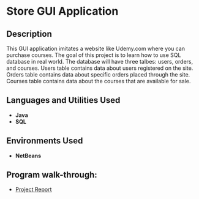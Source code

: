 <h1>Store GUI Application</h1>

<h2>Description</h2>
This GUI application imitates a website like Udemy.com where you can purchase courses. The goal of this project is to learn how to use SQL database in real world. The database will have three talbes: users, orders, and courses. Users table contains data about users registered on the site. Orders table contains data about specific orders placed through the site. Courses table contains data about the courses that are available for sale.
<br />


<h2>Languages and Utilities Used</h2>

- <b>Java</b> 
- <b>SQL</b>

<h2>Environments Used </h2>

- <b>NetBeans</b>

<h2>Program walk-through:</h2>

- [Project Report](https://github.com/almazakhun/StoreGuiSqlDatabase/blob/main/Final%20Deliverable.pptx)
